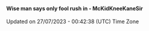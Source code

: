 #### Wise man says only fool rush in - McKidKneeKaneSir
Updated on 27/07/2023 - 00:42:38 (UTC) Time Zone

